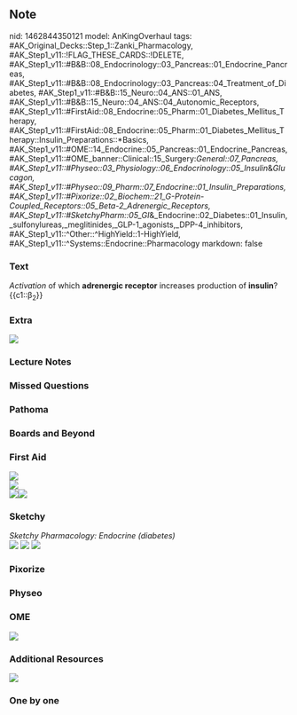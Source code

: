 ## Note
nid: 1462844350121
model: AnKingOverhaul
tags: #AK_Original_Decks::Step_1::Zanki_Pharmacology, #AK_Step1_v11::!FLAG_THESE_CARDS::!DELETE, #AK_Step1_v11::#B&B::08_Endocrinology::03_Pancreas::01_Endocrine_Pancreas, #AK_Step1_v11::#B&B::08_Endocrinology::03_Pancreas::04_Treatment_of_Diabetes, #AK_Step1_v11::#B&B::15_Neuro::04_ANS::01_ANS, #AK_Step1_v11::#B&B::15_Neuro::04_ANS::04_Autonomic_Receptors, #AK_Step1_v11::#FirstAid::08_Endocrine::05_Pharm::01_Diabetes_Mellitus_Therapy, #AK_Step1_v11::#FirstAid::08_Endocrine::05_Pharm::01_Diabetes_Mellitus_Therapy::Insulin_Preparations::*Basics, #AK_Step1_v11::#OME::14_Endocrine::05_Pancreas::01_Endocrine_Pancreas, #AK_Step1_v11::#OME_banner::Clinical::15_Surgery:_General::07_Pancreas, #AK_Step1_v11::#Physeo::03_Physiology::06_Endocrinology::05_Insulin_&_Glucagon, #AK_Step1_v11::#Physeo::09_Pharm::07_Endocrine::01_Insulin_Preparations, #AK_Step1_v11::#Pixorize::02_Biochem::21_G-Protein-Coupled_Receptors::05_Beta-2_Adrenergic_Receptors, #AK_Step1_v11::#SketchyPharm::05_GI_&_Endocrine::02_Diabetes::01_Insulin,_sulfonylureas,_meglitinides,_GLP-1_agonists,_DPP-4_inhibitors, #AK_Step1_v11::^Other::^HighYield::1-HighYield, #AK_Step1_v11::^Systems::Endocrine::Pharmacology
markdown: false

### Text
<div>
  <i>Activation</i> of which <b>adrenergic receptor</b> increases
  production of <b>insulin</b>?
</div>
<div>
  {{c1::β<sub>2</sub>}}
</div>

### Extra
<img src="paste-186319976268207.jpg">

### Lecture Notes


### Missed Questions


### Pathoma


### Boards and Beyond


### First Aid
<img src="paste-728576777256963.jpg">
<div><img src="paste-722838700949507.jpg"></div>
<div><img src="paste-96877282328579.jpg"><img src=
"paste-99097780420611.jpg"></div>

### Sketchy
<div>
  <i>Sketchy Pharmacology: Endocrine (diabetes)</i>
</div><img src="paste-684905549791233.jpg" class="resizer">
<img src="paste-a206fca05b7752af65553db20a50b54a54b2f5f5.png"
class="resizer"> <img src=
"paste-e6fbef453ec48f26a134a2ff64e65a49409e9c9e.png" class=
"resizer">

### Pixorize


### Physeo


### OME
<div class="ome-widget">
  <a href=
  "https://onlinemeded.org/spa/surgery-general/pancreas/acquire?ref=anki">
  <img src="_OME_AnkiFlashcards_Lesson_2.png"></a>
</div>

### Additional Resources
<img src="paste-3cc4d8401f73aea33baf934cf6ac4532444d9112.png">

### One by one

